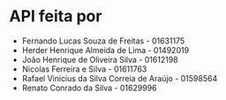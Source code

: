 # API feita por

- Fernando Lucas Souza de Freitas - 01631175
- Herder Henrique Almeida de Lima - 01492019
- João Henrique de Oliveira Silva - 01612198
- Nícolas Ferreira e Silva - 01611763
- Rafael Vinicius da Silva Correia de Araújo - 01598564
- Renato Conrado da Silva - 01629996
